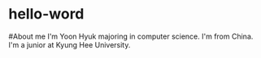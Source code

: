 # hello-word
#About me
I'm Yoon Hyuk majoring in computer science. I'm from China. I'm a junior at Kyung Hee University.
#
